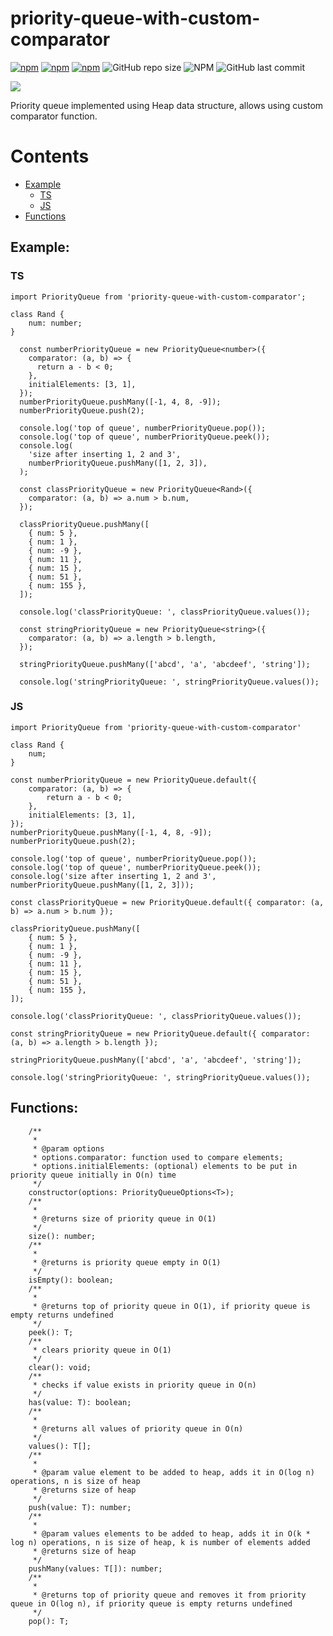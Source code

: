 # priority-queue-with-custom-comparator

[![npm](https://img.shields.io/npm/v/priority-queue-with-custom-comparator.svg)](https://www.npmjs.com/package/priority-queue-with-custom-comparator)
[![npm](https://img.shields.io/npm/dm/priority-queue-with-custom-comparator.svg)](https://www.npmjs.com/package/priority-queue-with-custom-comparator) [![npm](https://img.shields.io/badge/node-%3E=%206.0-blue.svg)](https://www.npmjs.com/package/priority-queue-with-custom-comparator) ![GitHub repo size](https://img.shields.io/github/repo-size/dejtor/priority-queue-with-custom-comparator) ![NPM](https://img.shields.io/npm/l/priority-queue-with-custom-comparator) ![GitHub last commit](https://img.shields.io/github/last-commit/dejtor/priority-queue-with-custom-comparator)

<img src="https://user-images.githubusercontent.com/6517308/121813242-859a9700-cc6b-11eb-99c0-49e5bb63005b.jpg">

Priority queue implemented using Heap data structure, allows using custom comparator function.

# Contents

- [Example](#Example)
  - [TS](#TS)
  - [JS](#JS)
- [Functions](#Functions)

## Example:

### TS

```
import PriorityQueue from 'priority-queue-with-custom-comparator';

class Rand {
    num: number;
}

  const numberPriorityQueue = new PriorityQueue<number>({
    comparator: (a, b) => {
      return a - b < 0;
    },
    initialElements: [3, 1],
  });
  numberPriorityQueue.pushMany([-1, 4, 8, -9]);
  numberPriorityQueue.push(2);

  console.log('top of queue', numberPriorityQueue.pop());
  console.log('top of queue', numberPriorityQueue.peek());
  console.log(
    'size after inserting 1, 2 and 3',
    numberPriorityQueue.pushMany([1, 2, 3]),
  );

  const classPriorityQueue = new PriorityQueue<Rand>({
    comparator: (a, b) => a.num > b.num,
  });

  classPriorityQueue.pushMany([
    { num: 5 },
    { num: 1 },
    { num: -9 },
    { num: 11 },
    { num: 15 },
    { num: 51 },
    { num: 155 },
  ]);

  console.log('classPriorityQueue: ', classPriorityQueue.values());

  const stringPriorityQueue = new PriorityQueue<string>({
    comparator: (a, b) => a.length > b.length,
  });

  stringPriorityQueue.pushMany(['abcd', 'a', 'abcdeef', 'string']);

  console.log('stringPriorityQueue: ', stringPriorityQueue.values());
```

### JS

```
import PriorityQueue from 'priority-queue-with-custom-comparator'

class Rand {
    num;
}

const numberPriorityQueue = new PriorityQueue.default({
    comparator: (a, b) => {
        return a - b < 0;
    },
    initialElements: [3, 1],
});
numberPriorityQueue.pushMany([-1, 4, 8, -9]);
numberPriorityQueue.push(2);

console.log('top of queue', numberPriorityQueue.pop());
console.log('top of queue', numberPriorityQueue.peek());
console.log('size after inserting 1, 2 and 3', numberPriorityQueue.pushMany([1, 2, 3]));

const classPriorityQueue = new PriorityQueue.default({ comparator: (a, b) => a.num > b.num });

classPriorityQueue.pushMany([
    { num: 5 },
    { num: 1 },
    { num: -9 },
    { num: 11 },
    { num: 15 },
    { num: 51 },
    { num: 155 },
]);

console.log('classPriorityQueue: ', classPriorityQueue.values());

const stringPriorityQueue = new PriorityQueue.default({ comparator: (a, b) => a.length > b.length });

stringPriorityQueue.pushMany(['abcd', 'a', 'abcdeef', 'string']);

console.log('stringPriorityQueue: ', stringPriorityQueue.values());
```

## Functions:

```
    /**
     *
     * @param options
     * options.comparator: function used to compare elements;
     * options.initialElements: (optional) elements to be put in priority queue initially in O(n) time
     */
    constructor(options: PriorityQueueOptions<T>);
    /**
     *
     * @returns size of priority queue in O(1)
     */
    size(): number;
    /**
     *
     * @returns is priority queue empty in O(1)
     */
    isEmpty(): boolean;
    /**
     *
     * @returns top of priority queue in O(1), if priority queue is empty returns undefined
     */
    peek(): T;
    /**
     * clears priority queue in O(1)
     */
    clear(): void;
    /**
     * checks if value exists in priority queue in O(n)
     */
    has(value: T): boolean;
    /**
     *
     * @returns all values of priority queue in O(n)
     */
    values(): T[];
    /**
     *
     * @param value element to be added to heap, adds it in O(log n) operations, n is size of heap
     * @returns size of heap
     */
    push(value: T): number;
    /**
     *
     * @param values elements to be added to heap, adds it in O(k * log n) operations, n is size of heap, k is number of elements added
     * @returns size of heap
     */
    pushMany(values: T[]): number;
    /**
     *
     * @returns top of priority queue and removes it from priority queue in O(log n), if priority queue is empty returns undefined
     */
    pop(): T;
```
